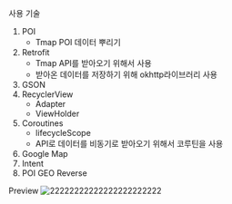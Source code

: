 사용 기술
1. POI
   - Tmap POI 데이터 뿌리기
2. Retrofit
   - Tmap API를 받아오기 위해서 사용
   - 받아온 데이터를 저장하기 위해 okhttp라이브러리 사용
4. GSON
5. RecyclerView
   - Adapter
   - ViewHolder
6. Coroutines
   - lifecycleScope
   - API로 데이터를 비동기로 받아오기 위해서 코루틴을 사용
7. Google Map
8. Intent
9. POI GEO Reverse


Preview
![22222222222222222222222](https://github.com/MaelHoon/locationSerachMap/assets/149458609/e1241284-52b0-46b5-b491-64da21ba30e8)



      
